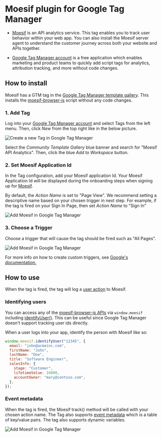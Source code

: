 # Moesif plugin for Google Tag Manager

- [Moesif](https://www.moesif.com/) is an API analytics service. This tag enables you to track user behavior within your web app. You can also install the Moesif server agent to understand the customer journey across both your website and APIs together.

- [Google Tag Manager account](https://tagmanager.google.com/) is a free application which enables marketing and product teams to quickly add script tags for analytics, attribution tracking, and more without code changes. 

## How to install

Moesif has a GTM tag in the [Google Tag Manager template gallery](https://tagmanager.google.com/gallery/#/owners/Moesif/templates/moesif-gtm-plugin).
This installs the [moesif-browser-js](https://www.moesif.com/implementation/track-user-behaviors-with-browser?platform=browser) script without any code changes. 

### 1. Add Tag

Log into your [Google Tag Manager account](https://tagmanager.google.com/) and select Tags from the left menu.
Then, click _New_ from the top right like in the below picture.

![Create a new Tag in Google Tag Manager](https://www.moesif.com/docs/images/docs/client-integration/google-tag-manager-add-tag.png)

Select the _Community Template Gallery_ blue banner and search for "Moesif API Analytics".
Then, click the blue _Add to Workspace_ button.

### 2. Set Moesif Application Id

In the Tag configuration, add your Moesif application Id. 
Your Moesif Application Id will be displayed during the onboarding steps when signing up for [Moesif](https://www.moesif.com/). 

By default, the _Action Name_ is set to "Page View". We recommend setting a descriptive name based on your chosen trigger in next step. 
For example, if the tag is fired on your Sign In Page, then set _Action Name_ to "Sign In"

![Add Moesif in Google Tag Manager](https://www.moesif.com/docs/images/docs/client-integration/google-tag-manager-select-moesif.png)

### 3. Choose a Trigger

Choose a trigger that will cause the tag should be fired such as "All Pages".

![Add Moesif in Google Tag Manager](https://www.moesif.com/docs/images/docs/client-integration/google-tag-manager-select-moesif.png)

For more info on how to create custom triggers, see [Google's documentation.](https://support.google.com/tagmanager/answer/7679316?hl=en)

## How to use

When the tag is fired, the tag will log a [user action](https://www.moesif.com/docs/getting-started/user-actions/) to Moesif.

### Identifying users

You can access any of the [moesif-browser-js APIs](https://www.moesif.com/docs/client-integration/browser-js/) via `window.moesif` including [identifyUser()](https://www.moesif.com/docs/client-integration/browser-js/#identifying-users). This can be useful since Google Tag Manager doesn't support tracking user ids directly. 

When a user logs into your app, identify the person with Moesif like so: 

```javascript
window.moesif.identifyUser("12345", {
  email: "john@acmeinc.com",
  firstName: "John",
  lastName: "Doe",
  title: "Software Engineer",
  salesInfo: {
    stage: "Customer",
    lifetimeValue: 24000,
    accountOwner: "mary@contoso.com",
  },
});
```
### Event metadata

When the tag is fired, the Moesif track() method will be called with your chosen action name.
The Tag also supports [event metadata](https://www.moesif.com/docs/getting-started/user-actions/#event-metadata) which is a table of key/value pairs. 
The tag also supports dynamic variables. 

![Add Moesif in Google Tag Manager](https://www.moesif.com/docs/images/docs/client-integration/google-tag-manager-add-event-metadata.png)

